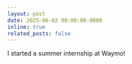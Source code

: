 ```yaml
---
layout: post
date: 2025-06-02 00:00:00-0000
inline: true
related_posts: false
---
```


I started a summer internship at Waymo!
